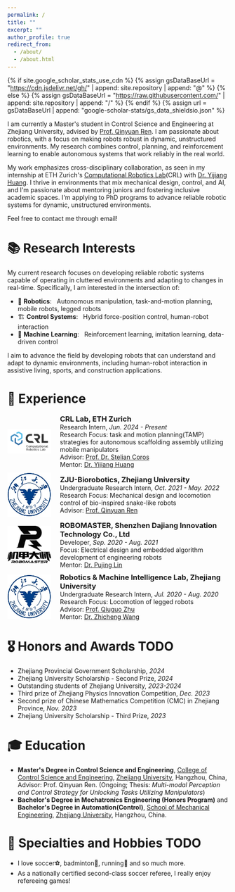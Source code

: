 ```yaml
---
permalink: /
title: ""
excerpt: ""
author_profile: true
redirect_from: 
  - /about/
  - /about.html
---
```


{% if site.google_scholar_stats_use_cdn %}
{% assign gsDataBaseUrl = "https://cdn.jsdelivr.net/gh/" | append: site.repository | append: "@" %}
{% else %}
{% assign gsDataBaseUrl = "https://raw.githubusercontent.com/" | append: site.repository | append: "/" %}
{% endif %}
{% assign url = gsDataBaseUrl | append: "google-scholar-stats/gs_data_shieldsio.json" %}

<span class='anchor' id='about-me'></span>

I am currently a Master's student in Control Science and Engineering at Zhejiang University, advised by [Prof. Qinyuan Ren](https://person.zju.edu.cn/en/0008668). I am passionate about robotics, with a focus on making robots robust in dynamic, unstructured environments. My research combines control, planning, and reinforcement learning to enable autonomous systems that work reliably in the real world.

My work emphasizes cross-disciplinary collaboration, as seen in my internship at ETH Zurich's [Computational Robotics Lab](https://crl.ethz.ch/index.html)(CRL) with [Dr. Yijiang Huang](https://yijiangh.github.io/). I thrive in environments that mix mechanical design, control, and AI, and I'm passionate about mentoring juniors and fostering inclusive academic spaces. I'm applying to PhD programs to advance reliable robotic systems for dynamic, unstructured environments.

Feel free to contact me through email!

# 📚 Research Interests
My current research focuses on developing reliable robotic systems capable of operating in cluttered environments and adapting to changes in real-time. Specifically, I am interested in the intersection of:
- 🤖 **Robotics**: &nbsp; Autonomous manipulation, task-and-motion planning, mobile robots, legged robots
- 🏗️ **Control Systems**: &nbsp; Hybrid force-position control, human-robot interaction
- 🧠 **Machine Learning**: &nbsp; Reinforcement learning, imitation learning, data-driven control

I aim to advance the field by developing robots that can understand and adapt to dynamic environments, including human-robot interaction in assistive living, sports, and construction applications.

# 🔎 Experience
<div style="display: flex; align-items: center; margin-bottom: 10px;">
    <img src="images/crl_logo.png" alt="Lab Logo" style="width: 100px; height: auto; margin-right: 20px;">
    <div style="margin: 0;">
        <h3 style="margin: 0;"><a href="https://crl.ethz.ch/index.html" style="text-decoration: none; color: inherit;">CRL Lab</a>, ETH Zurich</h3>
        <p style="margin: 0;">Research Intern, <em>Jun. 2024 - Present</em></p>
        <p style="margin: 0;">Research Focus: task and motion planning(TAMP) strategies for autonomous scaffolding assembly utilizing mobile manipulators</p>
        <p style="margin: 0;">Advisor: <a href="https://crl.ethz.ch/people/coros/index.html" target="_blank">Prof. Dr. Stelian Coros</a></p>
        <p style="margin: 0;">Mentor: <a href="https://yijiangh.github.io/" target="_blank">Dr. Yijiang Huang</a></p>
    </div>
</div>

<div style="display: flex; align-items: center; margin-bottom: 10px;">
    <img src="images/zju_logo.png" alt="School Logo" style="width: 100px; height: auto; margin-right: 20px;">
    <div style="margin: 0;">
        <h3 style="margin: 0;"><a href="https://github.com/ZJU-Biorobotics" style="text-decoration: none; color: inherit;">ZJU-Biorobotics</a>, Zhejiang University</h3>
        <p style="margin: 0;">Undergraduate Research Intern, <em>Oct. 2021 - May. 2022</em></p>
        <p style="margin: 0;">Research Focus: Mechanical design and locomotion control of bio-inspired snake-like robots</p>
        <p style="margin: 0;">Advisor: <a href="https://person.zju.edu.cn/en/0008668" target="_blank">Prof. Qinyuan Ren</a></p>
    </div>
</div>

<div style="display: flex; align-items: center; margin-bottom: 10px;">
    <img src="images/rm_logo.png" alt="RM Logo" style="width: 100px; height: auto; margin-right: 20px;">
    <div style="margin: 0;">
        <h3 style="margin: 0;"><a href="https://www.robomaster.com/en-US" style="text-decoration: none; color: inherit;">ROBOMASTER</a>, Shenzhen Dajiang Innovation Technology Co., Ltd</h3>
        <p style="margin: 0;">Developer, <em>Sep. 2020 - Aug. 2021</em></p>
        <p style="margin: 0;">Focus: Electrical design and embedded algorithm development of engineering robots</p>
        <p style="margin: 0;">Mentor: <a href="https://ieeexplore.ieee.org/author/37089021960" target="_blank">Dr. Pujing Lin</a></p>
    </div>
</div>

<div style="display: flex; align-items: center; margin-bottom: 10px;">
    <img src="images/zju_logo.png" alt="School Logo" style="width: 100px; height: auto; margin-right: 20px;">
    <div style="margin: 0;">
        <h3 style="margin: 0;"><a href="https://www.researchgate.net/lab/Robotics-Machine-Intelligence-Lab-ZJU-Qiuguo-Zhu" style="text-decoration: none; color: inherit;">Robotics & Machine Intelligence Lab</a>, Zhejiang University</h3>
        <p style="margin: 0;">Undergraduate Research Intern, <em>Jul. 2020 - Aug. 2020</em></p>
        <p style="margin: 0;">Research Focus: Locomotion of legged robots</p>
        <p style="margin: 0;">Advisor: <a href="https://person.zju.edu.cn/en/0011353" target="_blank">Prof. Qiuguo Zhu</a></p>
        <p style="margin: 0;">Mentor: <a href="https://wang-zhicheng.github.io/" target="_blank">Dr. Zhicheng Wang</a></p>
    </div>
</div>

# 🎖️ Honors and Awards TODO
- Zhejiang Provincial Government Scholarship, *2024*
- Zhejiang University Scholarship - Second Prize, *2024*
- Outstanding students of Zhejiang University, *2023-2024*
- Third prize of Zhejiang Physics Innovation Competition, *Dec. 2023*
- Second prize of Chinese Mathematics Competition (CMC) in Zhejiang Province, *Nov. 2023*
- Zhejiang University Scholarship - Third Prize, *2023*

# 🎓 Education
- **Master's Degree in Control Science and Engineering**, [College of Control Science and Engineering](http://www.cse.zju.edu.cn/cseenglish/main.htm), [Zhejiang University](https://www.zju.edu.cn/english/), Hangzhou, China, Advisor: Prof. Qinyuan Ren. (Ongoing; Thesis: *Multi-modal Perception and Control Strategy for Unlocking Tasks Utilizing Manipulators*)
- **Bachelor's Degree in Mechatronics Engineering (Honors Program)** and **Bachelor's Degree in Automation(Control)**, [School of Mechanical Engineering](http://me.zju.edu.cn/meenglish/main.psp), [Zhejiang University](https://www.zju.edu.cn/english/), Hangzhou, China.

# 🎽 Specialties and Hobbies TODO
- I love soccer⚽, badminton🏸, running🏃 and so much more.
- As a nationally certified second-class soccer referee, I really enjoy refereeing games!
